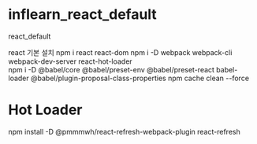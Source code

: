 # inflearn_react_default
react_default

react 기본 설치 
npm i react react-dom
npm i -D webpack webpack-cli webpack-dev-server react-hot-loader\
npm i -D @babel/core @babel/preset-env @babel/preset-react babel-loader @babel/plugin-proposal-class-properties
npm cache clean --force


# Hot Loader
npm install -D @pmmmwh/react-refresh-webpack-plugin react-refresh

